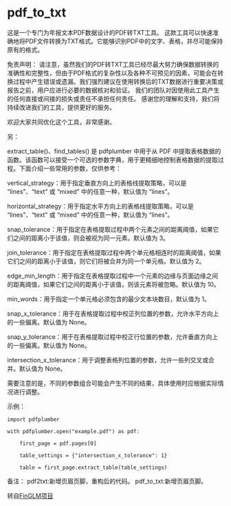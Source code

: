 # pdf_to_txt

这是一个专门为年报文本PDF数据设计的PDF转TXT工具。
这款工具可以快速准确地将PDF文件转换为TXT格式。它能够识别PDF中的文字、表格，并尽可能保持原有的格式。

免责声明：
请注意，虽然我们的PDF转TXT工具已经尽最大努力确保数据转换的准确性和完整性，但由于PDF格式的复杂性以及各种不可预见的因素，可能会在转换过程中产生错误或遗漏。我们强烈建议在使用转换后的TXT数据进行重要决策或报告之前，用户应进行必要的数据核对和验证。
我们的团队对因使用此工具产生的任何直接或间接的损失或责任不承担任何责任。
感谢您的理解和支持，我们将持续改进我们的工具，提供更好的服务。


欢迎大家共同优化这个工具，非常感谢。

另：

extract_table()、find_tables() 是 pdfplumber 中用于从 PDF 中提取表格数据的函数。该函数可以接受一个可选的参数字典，用于更精细地控制表格数据的提取过程。下面介绍一些常用的参数，仅供参考：

vertical_strategy：用于指定垂直方向上的表格线提取策略，可以是 “lines”、“text” 或 “mixed” 中的任意一种，默认值为 “lines”。

horizontal_strategy：用于指定水平方向上的表格线提取策略，可以是 “lines”、“text” 或 “mixed” 中的任意一种，默认值为 “lines”。

snap_tolerance：用于指定在表格提取过程中两个元素之间的距离阈值，如果它们之间的距离小于该值，则会被视为同一元素。默认值为 3。

join_tolerance：用于指定在表格提取过程中两个单元格相连时的距离阈值，如果它们之间的距离小于该值，则它们将被合并为同一个单元格。默认值为 2。

edge_min_length：用于指定在表格提取过程中一个元素的边缘与页面边缘之间的距离阈值，如果它们之间的距离小于该值，则该元素将被忽略。默认值为 10。

min_words：用于指定一个单元格必须包含的最少文本块数目，默认值为 1。

snap_x_tolerance：用于在表格提取过程中校正列位置的参数，允许水平方向上的一些偏离。默认值为 None。

snap_y_tolerance：用于在表格提取过程中校正行位置的参数，允许垂直方向上的一些偏离。默认值为 None。

intersection_x_tolerance：用于调整表格列位置的参数，允许一些列交叉或合并。默认值为 None。

需要注意的是，不同的参数组合可能会产生不同的结果，具体使用时应根据实际情况进行调整。

示例：

    import pdfplumber

    with pdfplumber.open("example.pdf") as pdf:

        first_page = pdf.pages[0]

        table_settings = {"intersection_x_tolerance": 1}

        table = first_page.extract_table(table_settings)

备注：
pdf2txt:新增页眉页脚，重构后的代码。
pdf_to_txt:新增页眉页脚。


转自[FinGLM项目](https://github.com/MetaGLM/FinGLM)

